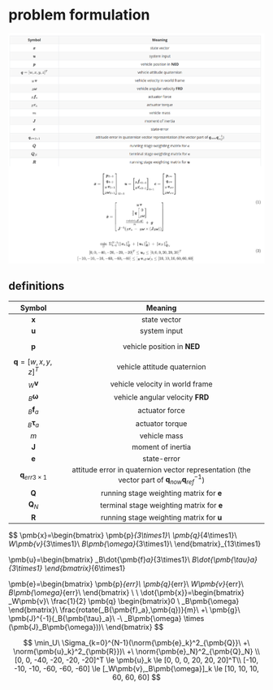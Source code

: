 # problem formulation

![](formulation.png)

## definitions

|             Symbol             |                           Meaning                            |
| :----------------------------: | :----------------------------------------------------------: |
|           $\pmb{x}$            |                         state vector                         |
|           $\pmb{u}$            |                         system input                         |
|          $$\pmb{p}$$           |                 vehicle position in **NED**                  |
|     $\pmb{q}=[w,x,y,z]^T$      |                 vehicle attitude quaternion                  |
|          $_W\pmb{v}$           |               vehicle velocity in world frame                |
|        $_B\pmb{\omega}$        |               vehicle angular velocity **FRD**               |
|        $_B{\pmb{f}_a}$         |                        actuator force                        |
|       $_B{\pmb{\tau}_a}$       |                       actuator torque                        |
|              $m$               |                         vehicle mass                         |
|           $\pmb{J}$            |                      moment of inertia                       |
|           $\pmb{e}$            |                         state-error                          |
| ${\pmb{q}_{err}}_{3 \times 1}$ | attitude error in quaternion vector representation (the vector part of $\pmb{q}_{now} \pmb{q}_{ref}^{-1}$) |
|           $\pmb{Q}$            |         running stage weighting matrix for $\pmb{e}$         |
|          $\pmb{Q}_N$           |        terminal stage weighting matrix for $\pmb{e}$         |
|           $\pmb{R}$            |         running stage weighting matrix for $\pmb{u}$         |

$$
\pmb{x}=\begin{bmatrix}
\pmb{p}_{3\times1}\\
\pmb{q}_{4\times1}\\
_W\pmb{v}_{3\times1}\\
_B\pmb{\omega}_{3\times1}\\
\end{bmatrix}_{13\times1}

\pmb{u}=\begin{bmatrix}
_B\dot{\pmb{f}_a}_{3\times1}\\
_B\dot{\pmb{\tau}_a}_{3\times1}
\end{bmatrix}_{6\times1}

\pmb{e}=\begin{bmatrix}
\pmb{p}_{err}\\
\pmb{q}_{err}\\
_W\pmb{v}_{err}\\
_B\pmb{\omega}_{err}\\
\end{bmatrix}
\\
\\
\dot{\pmb{x}}=\begin{bmatrix}
_W\pmb{v}\\
\frac{1}{2} \pmb{q} \begin{bmatrix}0 \\ _B\pmb{\omega} \end{bmatrix}\\
\frac{rotate(_B{\pmb{f}_a},\pmb{q})}{m}\ +\ \pmb{g}\\\
\pmb{J}^{-1}(_B{\pmb{\tau}_a}\ -\ _B\pmb{\omega} \times (\pmb{J}_B\pmb{\omega}))\\
\end{bmatrix}
$$

$$
\min_U\ \Sigma_{k=0}^{N-1}(\norm{\pmb{e}_k}^2_{\pmb{Q}}\ +\ \norm{\pmb{u}_k}^2_{\pmb{R}})\ +\ \norm{\pmb{e}_N}^2_{\pmb{Q}_N}
\\ [0, 0, -40, -20, -20, -20]^T \le \pmb{u}_k \le [0, 0, 0, 20, 20, 20]^T\\
[-10, -10, -10, -60, -60, -60] \le [_W\pmb{v},_B\pmb{\omega}]_k \le [10, 10, 10, 60, 60, 60]
$$


